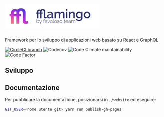 # <img src="website/static/img/logo-fflamingo@2x.png" height="80" />

Framework per lo sviluppo di applicazioni web basato su React e GraphQL

[![CircleCI branch](https://img.shields.io/circleci/project/github/favoloso/fflamingo/master.svg)](https://circleci.com/gh/favoloso/fflamingo)
![Codecov](https://img.shields.io/codecov/c/github/favoloso/fflamingo.svg)
![Code Climate maintainability](https://img.shields.io/codeclimate/maintainability/favoloso/fflamingo.svg)
[![Code Factor](https://www.codefactor.io/repository/github/favoloso/fflamingo/badge/master)](https://www.codefactor.io/repository/github/favoloso/fflamingo)

## Sviluppo

## Documentazione

Per pubblicare la documentazione, posizionarsi in `./website` ed eseguire:

```sh
GIT_USER=<nome utente git> yarn run publish-gh-pages
```
